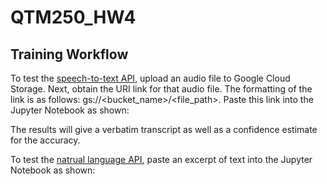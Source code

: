 # QTM250_HW4

## Training Workflow

To test the [speech-to-text API](https://cloud.google.com/speech-to-text/docs/reference/rest), upload an audio file to Google Cloud Storage. Next, obtain the URI link for that audio file. The formatting of the link is as follows: gs://<bucket_name>/<file_path>. Paste this link into the Jupyter Notebook as shown:

The results will give a verbatim transcript as well as a confidence estimate for the accuracy.

To test the [natrual language API](https://cloud.google.com/natural-language/docs/apis), paste an excerpt of text into the Jupyter Notebook as shown:


